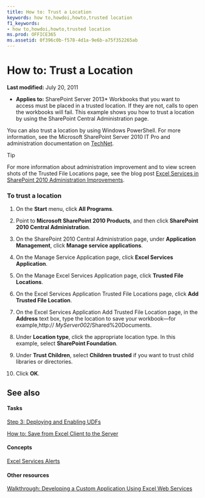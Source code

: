 ```yaml
---
title: How to: Trust a Location
keywords: how to,howdoi,howto,trusted location
f1_keywords:
- how to,howdoi,howto,trusted location
ms.prod: OFFICE365
ms.assetid: 0f396c0b-f578-4d1a-9e6b-a75f352265ab
---
```



# How to: Trust a Location

 **Last modified:** July 20, 2011
  
    
    

 * **Applies to:** SharePoint Server 2013* 
Workbooks that you want to access must be placed in a trusted location. If they are not, calls to open the workbooks will fail. This example shows you how to trust a location by using the SharePoint Central Administration page. 
  
    
    

You can also trust a location by using Windows PowerShell. For more information, see the Microsoft SharePoint Server 2010 IT Pro and administration documentation on  [TechNet](http://technet.microsoft.com/en-us/library/ee428287%28office.14%29.aspx). 
> [!Tip]  
> For more information about administration improvement and to view screen shots of the Trusted File Locations page, see the blog post  [Excel Services in SharePoint 2010 Administration Improvements](http://blogs.msdn.com/excel/archive/2009/11/16/excel-services-in-sharepoint-2010-administration-improvements.aspx). 
  
    
    


### To trust a location


1. On the  **Start** menu, click **All Programs**. 
    
  
2. Point to  **Microsoft SharePoint 2010 Products**, and then click  **SharePoint 2010 Central Administration**. 
    
  
3. On the SharePoint 2010 Central Administration page, under  **Application Management**, click  **Manage service applications**. 
    
  
4. On the Manage Service Application page, click  **Excel Services Application**. 
    
  
5. On the Manage Excel Services Application page, click  **Trusted File Locations**. 
    
  
6. On the Excel Services Application Trusted File Locations page, click  **Add Trusted File Location**. 
    
  
7. On the Excel Services Application Add Trusted File Location page, in the  **Address** text box, type the location to save your workbook—for example,http:// _MyServer002_/Shared%20Documents. 
    
  
8. Under  **Location type**, click the appropriate location type. In this example, select  **SharePoint Foundation**. 
    
  
9. Under  **Trust Children**, select  **Children trusted** if you want to trust child libraries or directories.
    
  
10. Click  **OK**. 
    
  

## See also


#### Tasks


  
    
    
 [Step 3: Deploying and Enabling UDFs](step-3-deploying-and-enabling-udfs.md)
  
    
    
 [How to: Save from Excel Client to the Server](how-to-save-from-excel-client-to-the-server.md)
#### Concepts


  
    
    
 [Excel Services Alerts](excel-services-alerts.md)
#### Other resources


  
    
    
 [Walkthrough: Developing a Custom Application Using Excel Web Services](walkthrough-developing-a-custom-application-using-excel-web-services.md)
